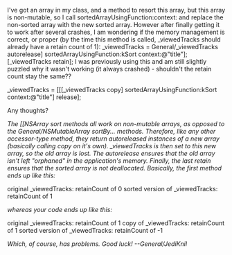 I've got an array in my class, and a method to resort this array, but this array is non-mutable, so I call     sortedArrayUsingFunction:context: and replace the non-sorted array with the new sorted array. However after finally getting it to work after several crashes, I am wondering if the memory management is correct, or proper (by the time this method is called,     _viewedTracks should already have a retain count of 1):
    _viewedTracks = General/_viewedTracks autorelease] sortedArrayUsingFunction:kSort context:@"title"];
[_viewedTracks retain];
I was previously using this and am still slightly puzzled why it wasn't working (it always crashed) - shouldn't the retain count stay the same??
    
_viewedTracks = [[[_viewedTracks copy] sortedArrayUsingFunction:kSort context:@"title"] release];

Any thoughts?

*The [[NSArray sort methods all work on non-mutable arrays, as opposed to the General/NSMutableArray     sortBy... methods. Therefore, like any other accessor-type method, they return autoreleased instances of a new array (basically calling     copy on it's own).     _viewedTracks is then set to this new array, so the old array is lost. The     autorelease ensures that the old array isn't left "orphaned" in the application's memory. Finally, the last     retain ensures that the sorted array is not deallocated. Basically, the first method ends up like this:*
    
original _viewedTracks: retainCount of 0
sorted version of _viewedTracks: retainCount of 1

*whereas your code ends up like this:*
    
original _viewedTracks: retainCount of 1
copy of _viewedTracks: retainCount of 1
sorted version of _viewedTracks: retainCount of -1

*Which, of course, has problems. Good luck! --General/JediKnil*